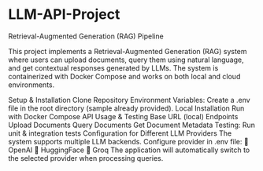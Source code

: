 # LLM-API-Project
Retrieval-Augmented Generation (RAG) Pipeline

This project implements a Retrieval-Augmented Generation (RAG) system where users can upload documents, query them using natural language, and get contextual responses generated by LLMs. The system is containerized with Docker Compose and works on both local and cloud environments.

Setup & Installation Clone Repository Environment Variables: Create a .env file in the root directory (sample already provided). Local Installation Run with Docker Compose
API Usage & Testing Base URL (local) Endpoints Upload Documents Query Documents Get Document Metadata Testing: Run unit & integration tests
Configuration for Different LLM Providers The system supports multiple LLM backends. Configure provider in .env file: 🔹 OpenAI 🔹 HuggingFace 🔹 Groq The application will automatically switch to the selected provider when processing queries.

